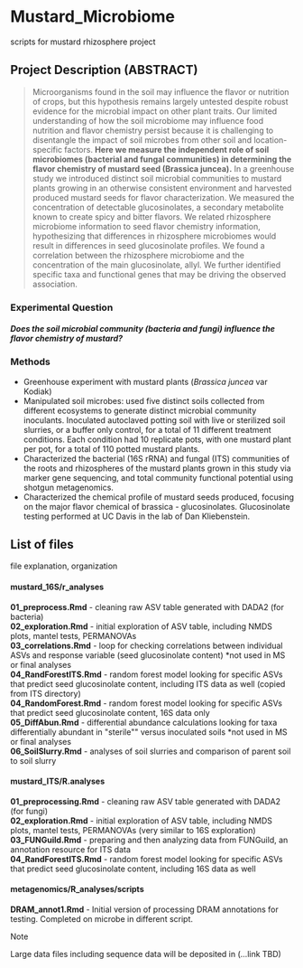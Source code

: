 # Mustard_Microbiome
scripts for mustard rhizosphere project

## Project Description (ABSTRACT)

>Microorganisms found in the soil may influence the flavor or nutrition of crops, but this hypothesis remains largely untested despite robust evidence for the microbial impact on other plant traits. Our limited understanding of how the soil microbiome may influence food nutrition and flavor chemistry persist because it is challenging to disentangle the impact of soil microbes from other soil and location-specific factors. **Here we measure the independent role of soil microbiomes (bacterial and fungal communities) in determining the flavor chemistry of mustard seed (Brassica juncea).** In a greenhouse study we introduced distinct soil microbial communities to mustard plants growing in an otherwise consistent environment and harvested produced mustard seeds for flavor characterization. We measured the concentration of detectable glucosinolates, a secondary metabolite known to create spicy and bitter flavors. We related rhizosphere microbiome information to seed flavor chemistry information, hypothesizing that differences in rhizosphere microbiomes would result in differences in seed glucosinolate profiles. We found a correlation between the rhizosphere microbiome and the concentration of the main glucosinolate, allyl. We further identified specific taxa and functional genes that may be driving the observed association.

### Experimental Question
#### *Does the soil microbial community (bacteria and fungi) influence the flavor chemistry of mustard?*

### Methods
- Greenhouse experiment with mustard plants (_Brassica juncea_ var Kodiak)  
- Manipulated soil microbes: used five distinct soils collected from different ecosystems to generate distinct microbial community inoculants. Inoculated autoclaved potting soil with live or sterilized soil slurries, or a buffer only control, for a total of 11 different treatment conditions. Each condition had 10 replicate pots, with one mustard plant per pot, for a total of 110 potted mustard plants.   
- Characterized the bacterial (16S rRNA) and fungal (ITS) communities of the roots and rhizospheres of the mustard plants grown in this study via marker gene sequencing, and total community functional potential using shotgun metagenomics.  
- Characterized the chemical profile of mustard seeds produced, focusing on the major flavor chemical of brassica - glucosinolates. Glucosinolate testing performed at UC Davis in the lab of Dan Kliebenstein. 

## List of files
file explanation, organization

#### mustard_16S/r_analyses
**01_preprocess.Rmd** - cleaning raw ASV table generated with DADA2 (for bacteria)  
**02_exploration.Rmd** - initial exploration of ASV table, including NMDS plots, mantel tests, PERMANOVAs  
**03_correlations.Rmd** - loop for checking correlations between individual ASVs and response variable (seed glucosinolate content) *not used in MS or final analyses  
**04_RandForestITS.Rmd** - random forest model looking for specific ASVs that predict seed glucosinolate content, including ITS data as well (copied from ITS directory)  
**04_RandomForest.Rmd** - random forest model looking for specific ASVs that predict seed glucosinolate content, 16S data only  
**05_DiffAbun.Rmd** - differential abundance calculations looking for taxa differentially abundant in "sterile"" versus inoculated soils *not used in MS or final analyses  
**06_SoilSlurry.Rmd** - analyses of soil slurries and comparison of parent soil to soil slurry  
  
  
#### mustard_ITS/R.analyses
**01_preprocessing.Rmd** - cleaning raw ASV table generated with DADA2 (for fungi)  
**02_exploration.Rmd** - initial exploration of ASV table, including NMDS plots, mantel tests, PERMANOVAs (very similar to 16S exploration)  
**03_FUNGuild.Rmd** - preparing and then analyzing data from FUNGuild, an annotation resource for ITS data   
**04_RandForestITS.Rmd** - random forest model looking for specific ASVs that predict seed glucosinolate content, including 16S data as well  
  
#### metagenomics/R_analyses/scripts
**DRAM_annot1.Rmd** - Initial version of processing DRAM annotations for testing. Completed on microbe in different script.   

>[!NOTE]
>Large data files including sequence data will be deposited in (...link TBD)